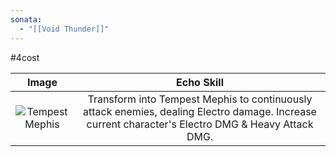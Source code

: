 ```yaml
---
sonata:
  - "[[Void Thunder]]"
---
```

#4cost

|                                           Image                                           |                                                                     Echo Skill                                                                     |
| :---------------------------------------------------------------------------------------: | :------------------------------------------------------------------------------------------------------------------------------------------------: |
| ![Tempest Mephis](https://img.game8.co/3889520/264a53e8a588d8dca407a4fb9c4096f2.png/show) | Transform into Tempest Mephis to continuously attack enemies, dealing Electro damage. Increase current character's Electro DMG & Heavy Attack DMG. |
